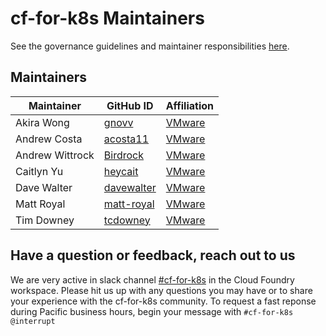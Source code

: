 # cf-for-k8s Maintainers

See the governance guidelines and maintainer responsibilities [here](https://www.cloudfoundry.org/governance/).

## Maintainers

| Maintainer | GitHub ID | Affiliation |
| --------------- | --------- | ----------- |
| Akira Wong | [gnovv](https://github.com/gnovv) | [VMware](https://www.github.com/vmware/) |
| Andrew Costa | [acosta11](https://github.com/acosta11) | [VMware](https://www.github.com/vmware/) |
| Andrew Wittrock | [Birdrock](https://github.com/Birdrock) | [VMware](https://www.github.com/vmware/) |
| Caitlyn Yu | [heycait](https://github.com/heycait) | [VMware](https://www.github.com/vmware/) |
| Dave Walter | [davewalter](https://github.com/davewalter) | [VMware](https://www.github.com/vmware/) |
| Matt Royal | [matt-royal](https://github.com/matt-royal) | [VMware](https://www.github.com/vmware/) |
| Tim Downey | [tcdowney](https://github.com/tcdowney) | [VMware](https://www.github.com/vmware/) |

## Have a question or feedback, reach out to us

We are very active in slack channel [#cf-for-k8s](https://cloudfoundry.slack.com/archives/CH9LF6V1P) in the Cloud Foundry workspace. Please hit us up with any questions you may have or to share your experience with the cf-for-k8s community. To request a fast reponse during Pacific business hours, begin your message with `#cf-for-k8s @interrupt`
